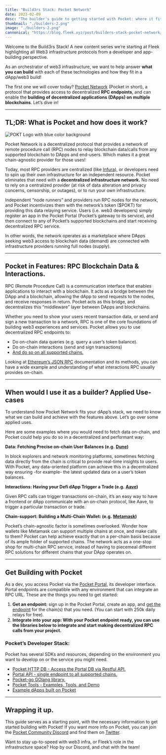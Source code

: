 ```yaml
---
title: "Build3rs Stack: Pocket Network"
date: 2023-02-09
desc: "The builder's guide to getting started with Pocket: where it fits in the decentralized Web3 infra-stack, and what you can build with it."
thumbnail: "./builders-2.png"
image: "./builders-2.png"
cannonical: "https://blog.fleek.xyz/post/builders-stack-pocket-network/"
---
```


Welcome to the Build3rs Stack! A new content series we’re starting at Fleek highlighting all Web3 infrastructure protocols from a developer and app-building perspective.

As an orchestrator of web3 infrastructure, we want to help answer **what** **you can build** with each of these technologies and how they fit in a dApp/web3 build!

The first one we will cover today? [Pocket Network](http://pokt.network) (Pocket in short), a protocol that provides access to decentralized **RPC endpoints**, and can enable the **building of decentralized applications (DApps) on multiple blockchains**. Let’s dive in!

***

## TL;DR: What is Pocket and how does it work?

![POKT Logo with blue color background](https://storage.fleek.ooo/27a60cdd-37d3-480c-ae88-3ad4ca886b13-bucket/imgs/Pocket-feature-image.png)

Pocket Network is a decentralized protocol that provides a network of remote procedure call (RPC) nodes to relay blockchain data/calls from any supported blockchain to DApps and end-users. Which makes it a great chain-agnostic provider for those uses!

Today, most RPC providers are centralized (like [Infura](https://www.infura.io/)), or developers need to spin up their own infrastructure for an independent resource. Pocket eliminates that need with a **decentralized infrastructure network.** No need to rely on a centralized provider (at risk of data alteration and privacy concerns, censorship, or outages), or to run your own infrastructure.

Independent “node runners” and providers run RPC nodes for the network, and Pocket incentivizes them with the network’s token ($POKT) for providing this data relaying service. Users (i.e. web3 developers) simply register an app in the Pocket Portal (Pocket’s gateway to its service), and then connect to any of Pocket’s supported blockchains and start receiving decentralized RPC service.

In other words, the network operates as a marketplace where DApps seeking web3 access to blockchain data (demand) are connected with infrastructure providers running full nodes (supply).

***

## Pocket in Features: RPC Blockchain Data & Interactions.

RPC (Remote Procedure Call) is a communication interface that enables applications to interact with a blockchain. It acts as a bridge between the DApp and a blockchain, allowing the dApp to send requests to the nodes, and receive responses in return. Pocket acts as this bridge, and decentralizes this “middleware” layer between DApps and blockchains.

Whether you need to show your users recent transaction data, or send and sign a new transaction to a network, RPC is one of the core foundations of building web3 experiences and services. Pocket allows you to use decentralized RPC endpoints to:

* Do on-chain data queries (e.g. query a user’s token balance).
* Do on-chain interactions (send and sign transactions)
* [And do so on all supported chains.](https://docs.pokt.network/supported-blockchains/)

Looking at [Ethereum’s JSON RPC](https://ethereum.org/en/developers/docs/apis/json-rpc/) documentation and its methods, you can have a wide example and understanding of what interactions RPC usually provides on-chain.

***

## When would I use it as a builder? Applied Use-cases

To understand how Pocket Network fits your dApp’s stack, we need to know what we can build and achieve with the features above. Let’s go over some applied uses.

Here are some examples where you would need to fetch data on-chain, and Pocket could help you do so in a decentralized and performant way:

**Data: Fetching Precise on-chain User Balances (e.g.** [**Dune**](https://dune.com/browse/dashboards)**)**

In block explorers and network monitoring platforms, sometimes fetching data directly from the chain is critical to provide real-time insights to users. With Pocket, any data-oriented platform can achieve this in a decentralized way ensuring -for example- the latest updated data on a user’s token balances.

**Interactions: Having your Defi dApp Trigger a Trade (e.g.** [**Aave**](https://aave.com/)**)**

Given RPC calls can trigger transactions on-chain, it’s an easy way to have a frontend or dApp communicate with an on-chain protocol, like Aave, to trigger a particular transaction or trade.

**Chain-support: Building a Multi-Chain Wallet: (e.g.** [**Metamask**](https://metamask.io/)**)**

Pocket’s chain-agnostic factor is sometimes overlooked. Wonder how wallets like Metamask can support multiple chains at once, and make calls to them? Pocket can help achieve exactly that on a per-chain basis because of its ample folder of supported chains. The network acts as a one-stop shop for multi-chain RPC service, instead of having to piecemeal different RPC solutions for different chains that your DApp operates on.

***

## Get Building with Pocket

As a dev, you access Pocket via the [Pocket Portal](https://www.portal.pokt.network/), its developer interface. Portal endpoints are compatible with any environment that can integrate an RPC URL. These are the things you need to get started:

1. **Get an endpoint:** sign up in the Pocket Portal, create an app, and [get the endpoint](https://docs.pokt.network/apps/get-endpoint) for the chain(s) that you need. (You can start with 250k daily relays for free).
2. **Integrate into your app: With your Pocket endpoint ready, you can use the libraries below to integrate and start making decentralized RPC calls from your project.**

### Pocket’s Developer Stack:

Pocket has several SDKs and resources, depending on the environment you want to develop on or the service you might need.

* [Pocket HTTP DB - Access the Portal DB via Restful API.](https://github.com/pokt-foundation/pocket-http-db)
* [Portal API - single endpoint to all supported chains.](https://github.com/pokt-foundation/portal-api)
* [Pocket-go GOlang library.](https://github.com/pokt-foundation/pocket-go)
* [Pocket Tools - Examples, Tools, and Demo](https://github.com/pokt-foundation/pocket-tools)
* [Example dApps built on Pocket](https://docs.pokt.network/use/dapps/)

***

## Wrapping it up.

This guide serves as a starting point, with the necessary information to get started building with Pocket! If you want more info on Pocket, you can join the [Pocket Community Discord](https://discord.com/invite/uYs6Esum3r) and find them on [Twitter](https://twitter.com/POKTnetwork).

Want to stay up-to-speed with web3 infra, or Fleek’s role in the infrastructure space? Hop by our Discord, and chat with the team!
